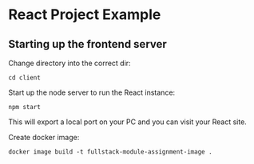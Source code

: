 # React Project Example

## Starting up the frontend server
Change directory into the correct dir:
```
cd client
```
Start up the node server to run the React instance:
```
npm start
```
This will export a local port on your PC and you can visit your React site.

Create docker image:
```
docker image build -t fullstack-module-assignment-image .
```